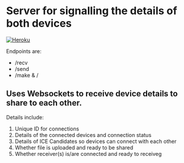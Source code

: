 # Server for signalling the details of both devices

[![Heroku](https://heroku-badge.herokuapp.com/?app=heroku-badge&style=flat)](https://guarded-atoll-76755.herokuapp.com/)

Endpoints are:
* /recv
* /send
* /make & /

## Uses Websockets to receive device details to share to each other.

Details include:

1. Unique ID for connections
2. Details of the connected devices and connection status
3. Details of ICE Candidates so devices can connect with each other
4. Whether file is uploaded and ready to be shared
5. Whether receiver(s) is/are connected and ready to receiveg